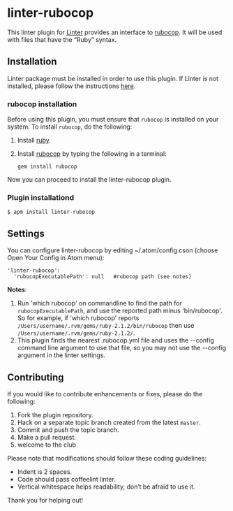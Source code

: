linter-rubocop
=========================

This linter plugin for [Linter](https://github.com/AtomLinter/Linter) provides an interface to [rubocop](https://github.com/bbatsov/rubocop). It will be used with files that have the “Ruby” syntax.

## Installation
Linter package must be installed in order to use this plugin. If Linter is not installed, please follow the instructions [here](https://github.com/AtomLinter/Linter).

### rubocop installation
Before using this plugin, you must ensure that `rubocop` is installed on your system. To install `rubocop`, do the following:

1. Install [ruby](https://www.ruby-lang.org/).

2. Install [rubocop](https://github.com/bbatsov/rubocop) by typing the following in a terminal:
   ```
   gem install rubocop
   ```

Now you can proceed to install the linter-rubocop plugin.

### Plugin installationd
```
$ apm install linter-rubocop
```

## Settings
You can configure linter-rubocop by editing ~/.atom/config.cson (choose Open Your Config in Atom menu):
```
'linter-rubocop':
  'rubocopExecutablePath': null   #rubocop path (see notes)
```
**Notes**:

1. Run 'which rubocop' on commandline to find the path for `rubocopExecutablePath`, and use the reported path minus 'bin/rubocop'. So for example, if 'which rubocop' reports `/Users/username/.rvm/gems/ruby-2.1.2/bin/rubocop`  then use `/Users/username/.rvm/gems/ruby-2.1.2/`.
1. This plugin finds the nearest .rubocop.yml file and uses the --config command line argument to use that file, so you may not use the --config argument in the linter settings.

## Contributing
If you would like to contribute enhancements or fixes, please do the following:

1. Fork the plugin repository.
1. Hack on a separate topic branch created from the latest `master`.
1. Commit and push the topic branch.
1. Make a pull request.
1. welcome to the club

Please note that modifications should follow these coding guidelines:

- Indent is 2 spaces.
- Code should pass coffeelint linter.
- Vertical whitespace helps readability, don’t be afraid to use it.

Thank you for helping out!
